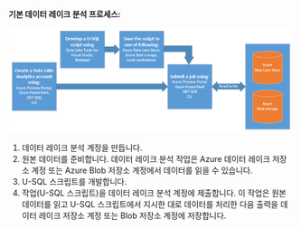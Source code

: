 **기본 데이터 레이크 분석 프로세스:**

![Azure 데이터 레이크 분석 프로세스 흐름 다이어그램](./media/data-lake-analytics-basic-process-include/data-lake-analytics-process.png)

1. 데이터 레이크 분석 계정을 만듭니다.
2. 원본 데이터를 준비합니다. 데이터 레이크 분석 작업은 Azure 데이터 레이크 저장소 계정 또는 Azure Blob 저장소 계정에서 데이터를 읽을 수 있습니다.   
3. U-SQL 스크립트를 개발합니다.
4. 작업(U-SQL 스크립트)을 데이터 레이크 분석 계정에 제출합니다. 이 작업은 원본 데이터를 읽고 U-SQL 스크립트에서 지시한 대로 데이터를 처리한 다음 출력을 데이터 레이크 저장소 계정 또는 Blob 저장소 계정에 저장합니다.



<!--HONumber=Jan17_HO3-->


